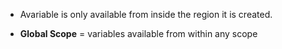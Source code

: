 * Avariable is only available from inside the region it is created.

* <b>Global Scope</b> = variables available from within any scope

